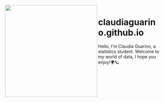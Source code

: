 <div align="center">
  <img src="link_alla_tua_immagine.jpg" width="300" height="auto" align="left">
</div>

# claudiaguarino.github.io

Hello, I'm Claudia Guarino, a statistics student. Welcome to my world of data, I hope you enjoy!🌍🪐
